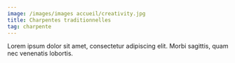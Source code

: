 ```yaml
---
image: /images/images accueil/creativity.jpg
title: Charpentes traditionnelles
tag: charpente
---
```


Lorem ipsum dolor sit amet, consectetur adipiscing elit. Morbi sagittis, quam nec venenatis lobortis.
